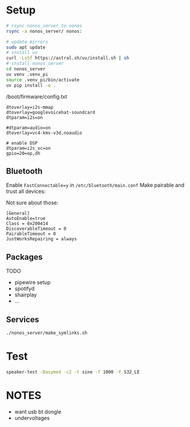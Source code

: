 # Setup

```bash
# rsync nonos_server to nonos
rsync -a nonos_server/ nonos:
```

```bash
# update mirrors
sudo apt update
# install uv
curl -LsSf https://astral.sh/uv/install.sh | sh
# install nonos_server
cd nonos_server
uv venv .venv_pi
source .venv_pi/bin/activate
uv pip install -e .
```

/boot/firmware/config.txt

```
dtoverlay=i2s-mmap
dtoverlay=googlevoicehat-soundcard
dtparam=i2s=on

#dtparam=audio=on
dtoverlay=vc4-kms-v3d,noaudio

# enable DSP
dtparam=i2s_vc=on
gpio=20=op,dh
```

## Bluetooth

Enable `FastConnectable=y` in `/etc/bluetooth/main.conf`
Make pairable and trust all devices:

Not sure about those:

```
[General]
AutoEnable=true
Class = 0x200414
DiscoverableTimeout = 0
PairableTimeout = 0
JustWorksRepairing = always
```

## Packages

TODO

- pipewire setup
- spotifyd
- shairplay
- ...

## Services

```bash
./nonos_server/make_symlinks.sh
```

# Test

```bash
speaker-test -Dasymed -c2 -t sine -f 1000 -F S32_LE
```

# NOTES

- want usb bt dongle
- undervoltages
